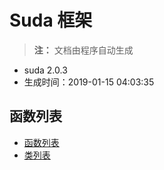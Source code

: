 # Suda 框架

> **注：** 文档由程序自动生成

- suda 2.0.3 
- 生成时间：2019-01-15 04:03:35
## 函数列表

- [函数列表](functions/README.md)
- [类列表](classes/README.md)